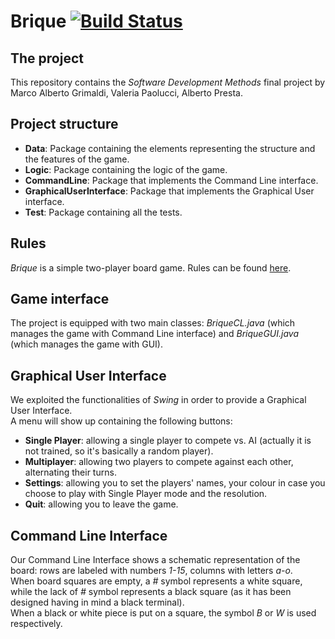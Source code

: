 # Brique [![Build Status](https://travis-ci.org/valeriapaolucci/SDM_Brique.svg?branch=master)](https://travis-ci.org/valeriapaolucci/SDM_Brique)
## The project
This repository contains the *Software Development Methods* final project by Marco Alberto Grimaldi, Valeria Paolucci, Alberto Presta.

## Project structure
- **Data**: Package containing the elements representing the structure and the features of the game.
- **Logic**: Package containing the logic of the game.
- **CommandLine**: Package that implements the Command Line interface.
- **GraphicalUserInterface**: Package that implements the Graphical User interface.
- **Test**: Package containing all the tests.

## Rules
*Brique* is a simple two-player board game. Rules can be found [here](https://github.com/valeriapaolucci/SDM_Brique/edit/master//Rules.pdf).

## Game interface
The project is equipped with two main classes: *BriqueCL.java* (which manages the game with Command Line interface) and *BriqueGUI.java* (which manages the game with GUI).

## Graphical User Interface
We exploited the functionalities of *Swing* in order to provide a Graphical User Interface.
<br>A menu will show up containing the following buttons:
- **Single Player**: allowing a single player to compete vs. AI (actually it is not trained, so it's basically a random player).
- **Multiplayer**: allowing two players to compete against each other, alternating their turns.
- **Settings**: allowing you to set the players' names, your colour in case you choose to play with Single Player mode and the resolution.
- **Quit**: allowing you to leave the game.


## Command Line Interface
Our Command Line Interface shows a schematic representation of the board: rows are labeled with numbers *1-15*, columns with letters *a-o*. 
<br>When board squares are empty, a *#* symbol represents a white square, while the lack of *#* symbol represents a black square (as it has been designed having in mind a black terminal).
<br>When a black or white piece is put on a square, the symbol *B* or *W* is used respectively.
